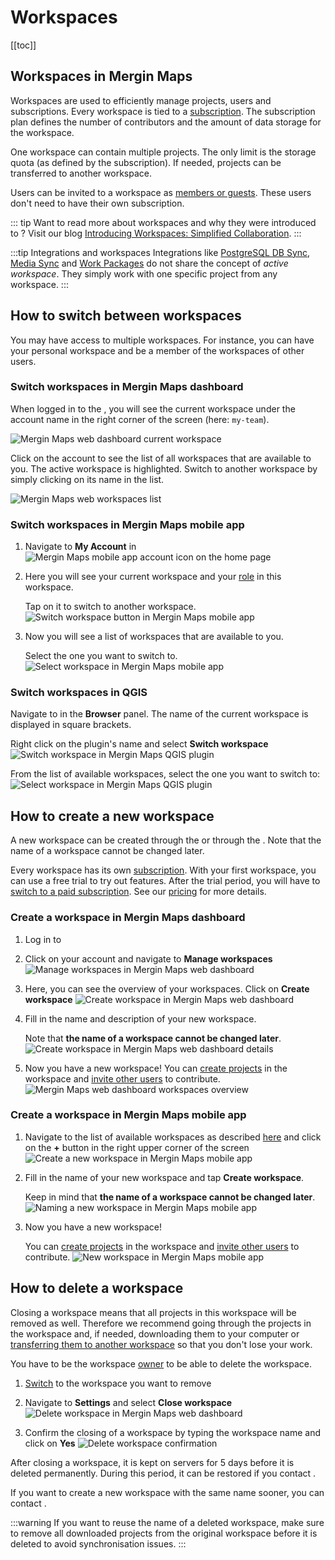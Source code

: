 ﻿---
description: Workspaces are used to efficiently manage projects, users and subscriptions in Mergin Maps. Every workspace is tied to a subscription.
---

# Workspaces
[[toc]]

## Workspaces in Mergin Maps
Workspaces are used to efficiently manage projects, users and subscriptions. Every workspace is tied to a [subscription](../subscriptions/). The subscription plan defines the number of contributors and the amount of data storage for the workspace.

One workspace can contain multiple projects. The only limit is the storage quota (as defined by the subscription). If needed, projects can be transferred to another workspace.

Users can be invited to a workspace as [members or guests](../permissions/). These users don't need to have their own subscription. 

::: tip
Want to read more about workspaces and why they were introduced to <MainPlatformName />? Visit our blog [Introducing Workspaces: Simplified Collaboration](https://merginmaps.com/blog/introducing-workspaces-simplified-collaboration).
:::

<YouTube id="SZf93akn0tM" title="Getting started with your team" />

:::tip Integrations and workspaces
Integrations like [PostgreSQL DB Sync](../../dev/dbsync/), [Media Sync](../../dev/media-sync/) and [Work Packages](../../dev/work-packages/) do not share the concept of *active workspace*. They simply work with one specific project from any workspace.
:::

## How to switch between workspaces
You may have access to multiple workspaces. For instance, you can have your personal workspace and be a member of the workspaces of other users.

### Switch workspaces in Mergin Maps dashboard

When logged in to the <DashboardShortLink />, you will see the current workspace under the account name in the right corner of the screen (here: `my-team`).

![Mergin Maps web dashboard current workspace](./dashboard-current-workspace.jpg "Current workspace in Mergin Maps web dashboard")

Click on the account to see the list of all workspaces that are available to you. The active workspace is highlighted. Switch to another workspace by simply clicking on its name in the list.

![Mergin Maps web workspaces list](./dashboard-switch-workspace.jpg "Mergin Maps web workspaces list")

### Switch workspaces in Mergin Maps mobile app
1. Navigate to **My Account** in <MobileAppName />
   ![Mergin Maps mobile app account icon on the home page](./mobile-app-my-account.jpg "Mergin Maps mobile app account icon on the home page")

2. Here you will see your current workspace and your [role](../permissions/) in this workspace. 
   
   Tap on it to switch to another workspace.
   ![Switch workspace button in Mergin Maps mobile app](./mobile-app-current-workspace.jpg "Switch workspace button in Mergin Maps mobile app")

3. Now you will see a list of workspaces that are available to you. 

   Select the one you want to switch to.
   ![Select workspace in Mergin Maps mobile app](./mobile-app-select-workspace.jpg "Select workspace in Mergin Maps mobile app")

### Switch workspaces in QGIS
Navigate to <MainPlatformName /> in the **Browser** panel. The name of the current workspace is displayed in square brackets.

Right click on the plugin's name and select **Switch workspace**
![Switch workspace in Mergin Maps QGIS plugin](./plugin-switch-workspace.jpg "Switch workspace in Mergin Maps QGIS plugin")

From the list of available workspaces, select the one you want to switch to:
![Select workspace in Mergin Maps QGIS plugin](./plugin-select-workspace.jpg "Select workspace in Mergin Maps QGIS plugin")

## How to create a new workspace 
A new workspace can be created through the <DashboardShortLink /> or through the <MobileAppNameShort />. Note that the name of a workspace cannot be changed later.

Every workspace has its own [subscription](../subscriptions/). With your first workspace, you can use a free trial to try out <MainPlatformName /> features. After the trial period, you will have to [switch to a paid subscription](../../manage/subscriptions/#how-to-change-a-subscription). See our [pricing](https://merginmaps.com/pricing) for more details.

### Create a workspace in Mergin Maps dashboard 
1. Log in to <AppDomainNameLink />

2. Click on your account and navigate to **Manage workspaces**
   ![Manage workspaces in Mergin Maps web dashboard](./dashboard-ov-manage-workspaces.jpg "Manage workspaces in Mergin Maps web dashboard")

3. Here, you can see the overview of your workspaces. Click on **Create workspace**
   ![Create workspace in Mergin Maps web dashboard](./dashboard-create-workspace.jpg "Create workspace in Mergin Maps web dashboard")

4. Fill in the name and description of your new workspace.

   Note that **the name of a workspace cannot be changed later**.
   ![Create workspace in Mergin Maps web dashboard details](./dashboard-new-workspace.jpg "Create workspace in Mergin Maps web dashboard details")
   
5. Now you have a new workspace! You can [create projects](../create-project/) in the workspace and [invite other users](../project-advanced/#add-users-to-a-workspace) to contribute.
   ![Mergin Maps web dashboard workspaces overview](./dashboard-new-workspace-created.jpg "Mergin Maps web dashboard workspaces overview")

### Create a workspace in Mergin Maps mobile app

1. Navigate to the list of available workspaces as described [here](#switch-workspaces-in-mergin-maps-mobile-app) and click on the **+** button in the right upper corner of the screen
   ![Create a new workspace in Mergin Maps mobile app](./mobile-app-create-workspace-button.jpg "Create a new workspace in Mergin Maps mobile app")
 
2. Fill in the name of your new workspace and tap **Create workspace**.

   Keep in mind that **the name of a workspace cannot be changed later**.
   ![Naming a new workspace in Mergin Maps mobile app](./mobile-app-create-workspace.jpg "Naming a new workspace in Mergin Maps mobile app")

5. Now you have a new workspace! 
   
   You can [create projects](../create-project/) in the workspace and [invite other users](../project-advanced/#add-users-to-a-workspace) to contribute.
   ![New workspace in Mergin Maps mobile app](./mobile-app-new-workspace.jpg "New workspace in Mergin Maps mobile app")

   
## How to delete a workspace
Closing a workspace means that all projects in this workspace will be removed as well. Therefore we recommend going through the projects in the workspace and, if needed, downloading them to your computer or [transferring them to another workspace](../project-advanced/#transfer-a-project) so that you don't lose your work.

You have to be the workspace [owner](../permissions/#workspace-member-roles-overview) to be able to delete the workspace.

1. [Switch](#how-to-switch-between-workspaces) to the workspace you want to remove

2. Navigate to **Settings** and select **Close workspace**
   ![Delete workspace in Mergin Maps web dashboard](./dashboard-close-workspace.jpg "Delete workspace in Mergin Maps web dashboard")
   
3. Confirm the closing of a workspace by typing the workspace name and click on **Yes**
   ![Delete workspace confirmation](./dashboard-close-workspace-confirmation.jpg "Delete workspace confirmation")

After closing a workspace, it is kept on <MainPlatformNameLink /> servers for 5 days before it is deleted permanently. During this period, it can be restored if you contact <MerginMapsEmail id="support" />.

If you want to create a new workspace with the same name sooner, you can contact <MerginMapsEmail id="support" />. 

:::warning
If you want to reuse the name of a deleted workspace, make sure to remove all downloaded projects from the original workspace before it is deleted to avoid synchronisation issues.
:::
